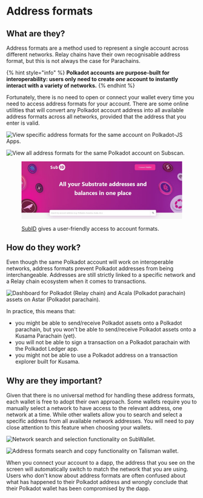 # Address formats

## What are they?

Address formats are a method used to represent a single account across different networks. Relay chains have their own recognisable address format, but this is not always the case for Parachains.&#x20;

{% hint style="info" %}
**Polkadot accounts are purpose-built for interoperability: users only need to create **_**one**_** account to instantly interact with a variety of networks.**&#x20;
{% endhint %}

Fortunately, there is no need to open or connect your wallet every time you need to access address formats for your account. There are some online utilities that will convert any Polkadot account address into all available address formats across all networks, provided that the address that you enter is valid.

![View specific address formats for the same account on Polkadot-JS Apps.](../../.gitbook/assets/A\_AFPJS.JPG)

![View all address formats for the same Polkadot account on Subscan.](../../.gitbook/assets/A\_AFSubscan.JPG)

<figure><img src="../../.gitbook/assets/A_AFSubID.JPG" alt=""><figcaption><p> <a href="https://sub.id/">SubID</a> gives a user-friendly access to account formats.</p></figcaption></figure>



## How do they work?

Even though the same Polkadot account will work on interoperable networks, address formats prevent Polkadot addresses from being interchangeable. Addresses are still strictly linked to a specific network and a Relay chain ecosystem when it comes to transactions.&#x20;

![Dashboard for Polkadot (Relay chain) and Acala (Polkadot parachain) assets on Astar (Polkadot parachain).](../../.gitbook/assets/A\_AFAstar.JPG)

In practice, this means that:

* you might be able to send/receive Polkadot assets onto a Polkadot parachain, but you won't be able to send/receive Polkadot assets onto a Kusama Parachain (yet).&#x20;
* you will not be able to sign a transaction on a Polkadot parachain with the Polkadot Ledger app.
* you might not be able to use a Polkadot address on a transaction explorer built for Kusama.



## Why are they important?

Given that there is no universal method for handling these address formats, each wallet is free to adopt their own approach. Some wallets require you to manually select a network to have access to the relevant address, one network at a time. While other wallets allow you to search and select a specific address from all available network addresses. You will need to pay close attention to this feature when choosing your wallets.

![Network search and selection functionality on SubWallet.](../../.gitbook/assets/A\_AFSubwallet.JPG)

![Address formats search and copy functionality on Talisman wallet.](../../.gitbook/assets/A\_AFTalisman.JPG)

When you connect your account to a dapp, the address that you see on the screen will automatically switch to match the network that you are using. Users who don't know about address formats are often confused about what has happened to their Polkadot address and wrongly conclude that their Polkadot wallet has been compromised by the dapp.

